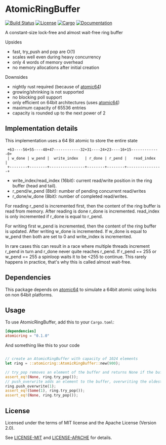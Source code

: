 # AtomicRingBuffer
 
[![Build Status](https://travis-ci.org/eun-ice/atomicring.svg?branch=master)](https://travis-ci.org/obourgain/rust-atomic64)
[![License](https://img.shields.io/badge/license-MIT%2FApache--2.0-blue.svg)](https://github.com/eun-ice/atomicring)
[![Cargo](https://img.shields.io/crates/v/atomicring.svg)](https://crates.io/crates/atomicring)
[![Documentation](https://docs.rs/atomicring/badge.svg)](https://docs.rs/atomicring)

A constant-size lock-free and almost wait-free ring buffer
 
 Upsides

 - fast, try_push and pop are O(1)
 - scales well even during heavy concurrency
 - only 4 words of memory overhead
 - no memory allocations after initial creation
 
 
 Downsides

 - nightly rust required (because of [atomic64](https://github.com/obourgain/rust-atomic64))  
 - growing/shrinking is not supported
 - no blocking poll support
 - only efficient on 64bit architectures (uses [atomic64](https://github.com/obourgain/rust-atomic64)) 
 - maximum capacity of 65536 entries
 - capacity is rounded up to the next power of 2

 ## Implementation details

 This implementation uses a 64 Bit atomic to store the entire state

```Text
 +63----56+55----48+47------------32+31----24+23----16+15-------------0+
 | w_done | w_pend |  write_index   | r_done | r_pend |   read_index   |
 +--------+--------+----------------+--------+--------+----------------+
```

- write_index/read_index (16bit): current read/write position in the ring buffer (head and tail).
- r_pend/w_pend (8bit): number of pending concurrent read/writes
- r_done/w_done (8bit): number of completed read/writes.

 For reading r_pend is incremented first, then the content of the ring buffer is read from memory.
 After reading is done r_done is incremented. read_index is only incremented if r_done is equal to r_pend.

 For writing first w_pend is incremented, then the content of the ring buffer is updated.
 After writing w_done is incremented. If w_done is equal to w_pend then both are set to 0 and write_index is incremented.

 In rare cases this can result in a race where multiple threads increment r_pend in turn and r_done never quite reaches r_pend.
 If r_pend == 255 or w_pend == 255 a spinloop waits it to be <255 to continue. This rarely happens in practice, that's why this is called almost wait-free.



## Dependencies

This package depends on [atomic64](https://github.com/obourgain/rust-atomic64) to simulate a 64bit atomic using locks on non 64bit platforms.


## Usage

To use AtomicRingBuffer, add this to your `Cargo.toml`:

```toml
[dependencies]
atomicring = "0.1.0"
```


And something like this to your code

 ```rust
 
 // create an AtomicRingBuffer with capacity of 1024 elements 
 let ring = ::atomicring::AtomicRingBuffer::new(900);

// try_pop removes an element of the buffer and returns None if the buffer is empty
 assert_eq!(None, ring.try_pop());
 // push_overwrite adds an element to the buffer, overwriting the oldest element if the buffer is full: 
 ring.push_overwrite(1);
 assert_eq!(Some(1), ring.try_pop());
 assert_eq!(None, ring.try_pop());
 ```


## License

Licensed under the terms of MIT license and the Apache License (Version 2.0).

See [LICENSE-MIT](LICENSE-MIT) and [LICENSE-APACHE](LICENSE-APACHE) for details.
